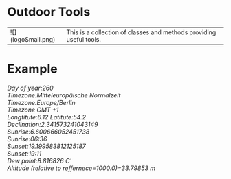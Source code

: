 <h1>Outdoor Tools</h1>

<table>
<tr>
<td>
  ![](logoSmall.png)
</td>
<td>
This is a collection of classes and methods providing useful tools.
</td>
</table>

<h1>Example</h1>
<i>
Day of year:260<br>
Timezone:Mitteleuropäische Normalzeit<br>
Timezone:Europe/Berlin<br>
Timezone GMT +1<br>
Longtitute:6.12   Latitute:54.2<br>
Declination:2.341573241043149<br>
Sunrise:6.600666052451738<br>
Sunrise:06:36<br>
Sunset:19.199583812125187<br>
Sunset:19:11<br>
Dew point:8.816826 C'<br>
Altitude (relative to reffernece=1000.0)=33.79853 m<br>
</i>
